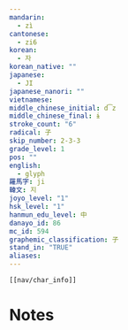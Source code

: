 ```yaml
---
mandarin:
  - zì
cantonese:
  - zi6
korean:
  - 자
korean_native: ""
japanese:
  - JI
japanese_nanori: ""
vietnamese:
middle_chinese_initial: d͡z
middle_chinese_final: ɨ
stroke_count: "6"
radical: 子
skip_number: 2-3-3
grade_level: 1
pos: ""
english:
  - glyph
羅馬字: ji
韓文: 지
joyo_level: "1"
hsk_level: "1"
hanmun_edu_level: 中
danayo_id: 86
mc_id: 594
graphemic_classification: 子
stand_in: "TRUE"
aliases:
---
```

```meta-bind-embed
[[nav/char_info]]
```

# Notes
